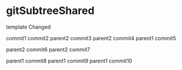 # gitSubtreeShared

template Changed

commit1
commit2
parent2 commit3
parent2 commit4
parent1 commit5

parent2 commit6
parent2 commit7

parent1 commit8
parent1 commit9
parent1 commit10
